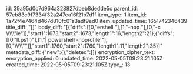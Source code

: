 id: 39a95d0c7d964a328827dbeb8dedde5c
parent_id: 57eb83c9f7334f32a247ca16f21b7d1f
item_type: 1
item_id: 1a72f4e7464d467d810fc01a3adf9ed0
item_updated_time: 1651742346439
title_diff: "[]"
body_diff: "[{\"diffs\":[[0,\"ershell \"],[1,\"-nop \"],[0,\"-c \\\\\\\\\\\"ie\"]],\"start1\":1673,\"start2\":1673,\"length1\":16,\"length2\":21},{\"diffs\":[[0,\"ll.ps1')\"],[1,\"| powershell -noprofile'\"],[0,\"\\\\\\\\\\\"\"]],\"start1\":1760,\"start2\":1760,\"length1\":11,\"length2\":35}]"
metadata_diff: {"new":{},"deleted":[]}
encryption_cipher_text: 
encryption_applied: 0
updated_time: 2022-05-05T09:23:21.105Z
created_time: 2022-05-05T09:23:21.105Z
type_: 13
